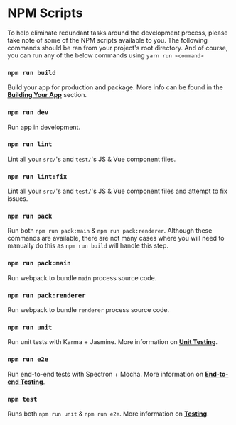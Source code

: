 # NPM Scripts

To help eliminate redundant tasks around the development process, please take note of some of the NPM scripts available to you. The following commands should be ran from your project's root directory. And of course, you can run any of the below commands using `yarn run <command>`

### `npm run build`

Build your app for production and package. More info can be found in the [**Building Your App**](building_your_app.md) section.

### `npm run dev`

Run app in development.

### `npm run lint`

Lint all your `src/`'s and `test/`'s JS & Vue component files.

### `npm run lint:fix`

Lint all your `src/`'s and `test/`'s JS & Vue component files and attempt to fix issues.

### `npm run pack`

Run both `npm run pack:main` & `npm run pack:renderer`. Although these commands are available, there are not many cases where you will need to manually do this as `npm run build` will handle this step.

### `npm run pack:main`

Run webpack to bundle `main` process source code.

### `npm run pack:renderer`

Run webpack to bundle `renderer` process source code.

### `npm run unit`

Run unit tests with Karma + Jasmine. More information on [**Unit Testing**](unittesting.md).

### `npm run e2e`

Run end-to-end tests with Spectron + Mocha. More information on [**End-to-end Testing**](end-to-end_testing.md).

### `npm test`

Runs both `npm run unit` & `npm run e2e`. More information on [**Testing**](testing.md).

